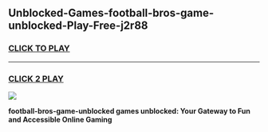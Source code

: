 
## Unblocked-Games-football-bros-game-unblocked-Play-Free-j2r88
<h3>
<a href="https://premium76.site?title=football-bros-game-unblocked&ref=24M">CLICK TO PLAY</a></h3>
<hr>

<h3>
<a href="https://premium76.site?title=football-bros-game-unblocked&ref=24M">CLICK 2 PLAY</a>
  
</h3>

<a href="https://premium76.site?title=football-bros-game-unblocked&ref=24M"><img src="https://clearcache.store/games.png"></a>


**football-bros-game-unblocked games unblocked: Your Gateway to Fun and Accessible Online Gaming**
